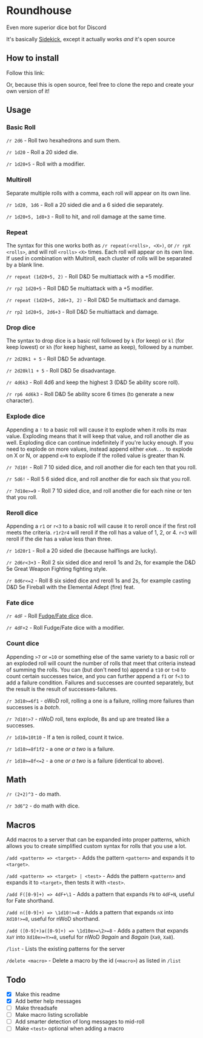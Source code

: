 # Roundhouse
Even more superior dice bot for Discord

It's basically
[Sidekick](https://github.com/ArtemGr/Sidekick),
except it actually works *and* it's open source

## How to install

Follow this link:  
<Link will be added when it's threadsafe>

Or, because this is open source, feel free to clone the repo and create your own version of it!

## Usage

### Basic Roll

`/r 2d6` - Roll two hexahedrons and sum them.

`/r 1d20` - Roll a 20 sided die.

`/r 1d20+5` - Roll with a modifier.

### Multiroll

Separate multiple rolls with a comma, each roll will appear on its own line.

`/r 1d20, 1d6` - Roll a 20 sided die and a 6 sided die separately.

`/r 1d20+5, 1d8+3` - Roll to hit, and roll damage at the same time.


### Repeat

The syntax for this one works both as `/r repeat(<rolls>, <X>)`, or `/r rpX <rolls>`,
and will roll `<rolls>` `<X>` times. Each roll will appear on its own line. If used in combination
with Multiroll, each cluster of rolls will be separated by a blank line.

`/r repeat (1d20+5, 2)` - Roll D&D 5e multiattack with a +5 modifier.

`/r rp2 1d20+5` - Roll D&D 5e multiattack with a +5 modifier.

`/r repeat (1d20+5, 2d6+3, 2)` - Roll D&D 5e multiattack and damage.

`/r rp2 1d20+5, 2d6+3` - Roll D&D 5e multiattack and damage.

### Drop dice

The syntax to drop dice is a basic roll followed by `k` (for keep) or `kl` (for keep lowest) or `kh`
(for keep highest, same as keep), followed by a number.

`/r 2d20k1 + 5` - Roll D&D 5e advantage.

`/r 2d20kl1 + 5` - Roll D&D 5e disadvantage.

`/r 4d6k3` - Roll 4d6 and keep the highest 3 (D&D 5e ability score roll).

`/r rp6 4d6k3` - Roll D&D 5e ability score 6 times (to generate a new character).

### Explode dice

Appending a `!` to a basic roll will cause it to explode when it rolls its max value. Exploding
means that it will keep that value, and roll another die as well. Exploding dice can continue
indefinitely if you're lucky enough. If you need to explode on more values, instead append either
`eXeN...` to explode on X or N, or append `e>N` to explode if the rolled value is greater than N.

`/r 7d10!` - Roll 7 10 sided dice, and roll another die for each ten that you roll.

`/r 5d6!` - Roll 5 6 sided dice, and roll another die for each six that you roll.

`/r 7d10e>=9` - Roll 7 10 sided dice, and roll another die for each nine or ten that you roll.

### Reroll dice

Appending a `r1` or `r<3` to a basic roll will cause it to reroll once if the first roll meets
the criteria. `r1r2r4` will reroll if the roll has a value of 1, 2, or 4. `r<3` will reroll if the
die has a value less than three.

`/r 1d20r1` - Roll a 20 sided die (because halflings are lucky).

`/r 2d6r<3+3` - Roll 2 six sided dice and reroll 1s and 2s, for example the D&D 5e Great Weapon
Fighting fighting style.

`/r 8d6r<=2` - Roll 8 six sided dice and reroll 1s and 2s, for example casting D&D 5e Fireball
with the Elemental Adept (fire) feat.

### Fate dice

`/r 4dF` - Roll [Fudge/Fate dice](http://rpg.stackexchange.com/questions/1765/what-game-circumstance-uses-fudge-dice) dice.

`/r 4dF+2` - Roll Fudge/Fate dice with a modifier.

### Count dice

Appending `>7` or `=10` or something else of the same variety to a basic roll or an exploded roll
will count the number of rolls that meet that criteria instead of summing the rolls. You can
(but don't need to) append a `t10` or `t>8` to count certain successes twice, and you can further
append a `f1` or `f<3` to add a failure condition. Failures and successes are counted separately,
but the result is the result of successes-failures.

`/r 3d10>=6f1` - oWoD roll, rolling a one is a failure, rolling more failures than successes is a *botch*.

`/r 7d10!>7` - nWoD roll, tens explode, 8s and up are treated like a successes.

`/r 1d10=10t10` - If a ten is rolled, count it twice.

`/r 1d10>=8f1f2` - a one *or a two* is a failure.

`/r 1d10>=8f<=2` - a one *or a two* is a failure (identical to above).

## Math

`/r (2+2)^3` - do math.

`/r 3d6^2` - do math with dice.

## Macros

Add macros to a server that can be expanded into proper patterns, which allows you to create
simplified custom syntax for rolls that you use a lot.

`/add <pattern> => <target>` - Adds the pattern `<pattern>` and expands it to `<target>`.

`/add <pattern> => <target> | <test>` - Adds the pattern `<pattern>` and expands it to `<target>`,
then tests it with `<test>`.

`/add F([0-9]+) => 4dF+\1` - Adds a pattern that expands `FN` to `4dF+N`, useful for Fate shorthand.

`/add n([0-9]+) => \1d10!>=8` - Adds a pattern that expands `nX` into `Xd10!>=8`, useful for nWoD
shorthand.

`/add ([0-9]+)a([0-9]+) => \1d10e>=\2>=8` - Adds a pattern that expands `XaY` into `Xd10e>=Y>=8`,
useful for nWoD *9again* and *8again* (`Xa9`, `Xa8`).

`/list` - Lists the existing patterns for the server

`/delete <macro>` - Delete a macro by the id (`<macro>`) as listed in `/list`

## Todo

- [x] Make this readme  
- [x] Add better help messages  
- [ ] Make threadsafe  
- [ ] Make macro listing scrollable  
- [ ] Add smarter detection of long messages to mid-roll  
- [ ] Make `<test>` optional when adding a macro  
